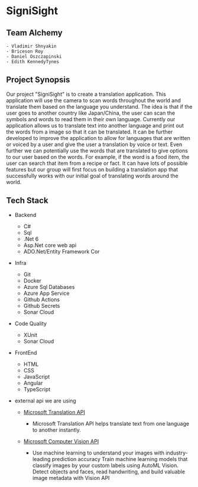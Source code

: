# SigniSight

## Team Alchemy

    - Vladimir Shnyakin
    - Briceson Roy
    - Daniel Oszczapinski
    - Edith KennedyTynes

## Project Synopsis

Our project "SigniSight" is to create a translation application. This application will use the camera to scan words throughout the world and translate them based on the language you understand. The idea is that if the user goes to another country like Japan/China, the user can scan the symbols and words to read them in their own language. Currently our application allows us to translate text into another language and print out the words from a image so that it can be translated. It can be further developed to improve the application to allow for languages that are written or voiced by a user and give the user a translation by voice or text. Even further we can potentially use the words that are translated to give options to our user based on the words. For example, if the word is a food item, the user can search that item from a recipe or fact. It can have lots of possible features but our group will first focus on building a translation app that successfully works with our initial goal of translating words around the world.

## Tech Stack

- Backend
  - C#
  - Sql
  - .Net 6
  - Asp.Net core web api
  - ADO.Net/Entity Framework Cor
- Infra
  - Git
  - Docker
  - Azure Sql Databases
  - Azure App Service
  - Github Actions
  - Github Secrets
  - Sonar Cloud
- Code Quality
  - XUnit
  - Sonar Cloud
- FrontEnd
  - HTML
  - CSS
  - JavaScript
  - Angular
  - TypeScript
- external api we are using

  - [Microsoft Translation API](https://docs.microsoft.com/en-us/azure/cognitive-services/translator/language-support)
    - Microsoft Translation API helps translate text from one language to another instantly.

  - [Microsoft Computer Vision API](https://centraluseuap.dev.cognitive.microsoft.com/docs/services/computer-vision-v3-2/operations/56f91f2e778daf14a499f20d)
    - Use machine learning to understand your images with industry-leading prediction accuracy Train machine learning models that classify images by your custom labels using AutoML Vision. Detect objects and faces, read handwriting, and build valuable image metadata with Vision API
